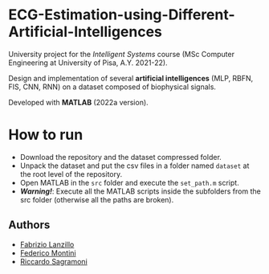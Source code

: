 # ECG-Estimation-using-Different-Artificial-Intelligences
University project for the *Intelligent Systems* course (MSc Computer Engineering at University of Pisa, A.Y. 2021-22).

Design and implementation of several **artificial intelligences** (MLP, RBFN, FIS, CNN, RNN) on a dataset composed of biophysical signals.

Developed with **MATLAB** (2022a version).

# How to run
- Download the repository and the dataset compressed folder.
- Unpack the dataset and put the csv files in a folder named `dataset` at the root level of the repository.
- Open MATLAB in the `src` folder and execute the `set_path.m` script.
- ***Warning!***: Execute all the MATLAB scripts inside the subfolders from the src folder (otherwise all the paths are broken).

## Authors
- [Fabrizio Lanzillo](https://github.com/FabrizioLanzillo)
- [Federico Montini](https://github.com/FedericoMontini98)
- [Riccardo Sagramoni](https://github.com/RiccardoSagramoni)

